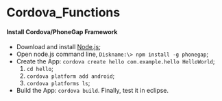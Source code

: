 Cordova_Functions
=================
#### Install Cordova/PhoneGap Framework
* Download and install [Node.js](http://nodejs.org/);
* Open node.js command line, `Diskname:\> npm install -g phonegap`;
* Create the App: `cordova create hello com.example.hello HelloWorld`;
  1. `cd hello`;
  2. `cordova platform add android`;
  3. `cordova platforms ls`;
* Build the App: `cordova build`. Finally, test it in eclipse.
